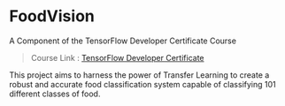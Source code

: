 # FoodVision
A Component of the TensorFlow Developer Certificate Course
> Course Link : [TensorFlow Developer Certificate](https://www.udemy.com/share/104ssS3@qr2xIEbG8LOqfGgHfmw-a2Z6r_d_6_olkS5hKSmVWT23wYDJNTbD82qAAoaJss-SKQ==/)

This project aims to harness the power of Transfer Learning to create a robust and accurate food classification system capable of classifying 101 different classes of food.

